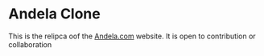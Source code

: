 # Andela Clone

This is the relipca oof the [Andela.com](http://andela.com) website.
It is open to contribution or collaboration
